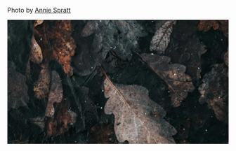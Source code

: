 Photo by [Annie Spratt](https://unsplash.com/@anniespratt)



[![kZy1nlnf9Z8](./kZy1nlnf9Z8.webp)](https://unsplash.com/photos/gray-and-brown-withered-leaves-kZy1nlnf9Z8)